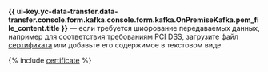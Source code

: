 **{{ ui-key.yc-data-transfer.data-transfer.console.form.kafka.console.form.kafka.OnPremiseKafka.pem_file_content.title }}** — если требуется шифрование передаваемых данных, например для соответствия требованиям PCI DSS, загрузите файл [сертификата](../../../../../managed-kafka/operations/connect/index.md#get-ssl-cert) или добавьте его содержимое в текстовом виде.

{% include [certificate](../../../../../_includes/data-transfer/fields/certificate-needed.md) %}
